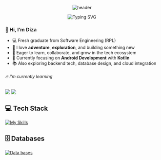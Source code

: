 <!-- ![header](header/header.gif) -->
<p align="center">
  <img src="header/header.gif" alt="header" />
</p>

<p align="center">
  <img src="https://readme-typing-svg.demolab.com?font=Fira+Code&pause=1000&center=true&width=435&lines=Exploring+Code+like+an+Adventure!;Android+Dev+%7C+Open+to+Collaborate+%7C+Growth+Mindset" alt="Typing SVG" />
</p>

### 👋 Hi, I’m **Diza**

- 💻 Fresh graduate from Software Engineering (RPL)
- 🧭 I love **adventure**, **exploration**, and building something new
- 🚀 Eager to learn, collaborate, and grow in the tech ecosystem
- 🎯 Currently focusing on **Android Development** with **Kotlin**
- 📚 Also exploring backend tech, database design, and cloud integration

<!--
**axolotlops/axolotlops** is a ✨ _special_ ✨ repository because its `README.md` (this file) appears on your GitHub profile.

Here are some ideas to get you started:

- 🔭 I’m currently working on ...
- 🌱 I’m currently learning ...
- 👯 I’m looking to collaborate on ...
- 🤔 I’m looking for help with ...
- 💬 Ask me about ...
- 📫 How to reach me: ...
- 😄 Pronouns: ...
- ⚡ Fun fact: ...
-->

###### 🔥 I’m currently learning

<img src="https://img.shields.io/badge/JavaScript-323330?style=for-the-badge&logo=javascript&logoColor=F7DF1E" /> <img src="https://img.shields.io/badge/Laravel-FF2D20?style=for-the-badge&logo=laravel&logoColor=white" />

## 💻 Tech Stack

[![My Skills](https://skillicons.dev/icons?i=html,css,kotlin,figma,php,androidstudio,vscode,windows&perline=4)](https://skillicons.dev)
<br>

## 🗄️ Databases

[![Data bases](https://skillicons.dev/icons?i=mysql,firebase&perline=4)](https://skillicons.dev)
